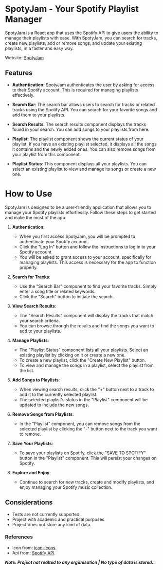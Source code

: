 # SpotyJam - Your Spotify Playlist Manager

SpotyJam is a React app that uses the Spotify API to give users the ability to manage their playlists with ease. With SpotyJam, you can search for tracks, create new playlists, add or remove songs, and update your existing playlists, in a faster and easy way.

Website: [SpotyJam](https://spotyjam.netlify.app/) 

## Features

- **Authentication**: SpotyJam authenticates the user by asking for access to their Spotify account. This is required for managing playlists effectively.

- **Search Bar**: The search bar allows users to search for tracks or related tracks using the Spotify API. You can search for your favorite songs and add them to your playlists.

- **Search Results**: The search results component displays the tracks found in your search. You can add songs to your playlists from here.

- **Playlist**: The playlist component shows the current status of your playlist. If you have an existing playlist selected, it displays all the songs it contains and the newly added ones. You can also remove songs from your playlist from this component.

- **Playlist Status**: This component displays all your playlists. You can select an existing playlist to view and manage its songs or create a new one.

# How to Use

SpotyJam is designed to be a user-friendly application that allows you to manage your Spotify playlists effortlessly. Follow these steps to get started and make the most of the app:

1. **Authentication**:
   - When you first access SpotyJam, you will be prompted to authenticate your Spotify account.
   - Click the "Log In" button and follow the instructions to log in to your Spotify account.
   - You will be asked to grant access to your account, specifically for managing playlists. This access is necessary for the app to function properly.

2. **Search for Tracks**:
   - Use the "Search Bar" component to find your favorite tracks. Simply enter a song title or related keywords.
   - Click the "Search" button to initiate the search.

3. **View Search Results**:
   - The "Search Results" component will display the tracks that match your search criteria.
   - You can browse through the results and find the songs you want to add to your playlists.

4. **Manage Playlists**:
   - The "Playlist Status" component lists all your playlists. Select an existing playlist by clicking on it or create a new one.
   - To create a new playlist, click the "Create New Playlist" button.
   - To view and manage the songs in a playlist, select the playlist from the list.

5. **Add Songs to Playlists**:
   - When viewing search results, click the "+" button next to a track to add it to the currently selected playlist.
   - The selected playlist's status in the "Playlist" component will be updated to include the new songs.

6. **Remove Songs from Playlists**:
   - In the "Playlist" component, you can remove songs from the selected playlist by clicking the "-" button next to the track you want to remove.

7. **Save Your Playlists**:
   - To save your playlists on Spotify, click the "SAVE TO SPOTIFY" button in the "Playlist" component. This will persist your changes on Spotify.

8. **Explore and Enjoy**:
   - Continue to search for new tracks, create and modify playlists, and enjoy managing your Spotify music collection.


## Considerations
- Tests are not currently supported.
- Project with academic and practical purposes.
- Project does not store any kind of data.


### References 
- Icon from: [icon-icons](https://icon-icons.com/).
- Api from: [Spotify API](https://developer.spotify.com/documentation/web-api). 

***Note: Project not realted to any organisation | No type of data is stored..***
